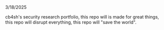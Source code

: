 3/18/2025

cb4sh's security research portfolio,
this repo will is made for great things,
this repo will disrupt everything,
this repo will "save the world".
